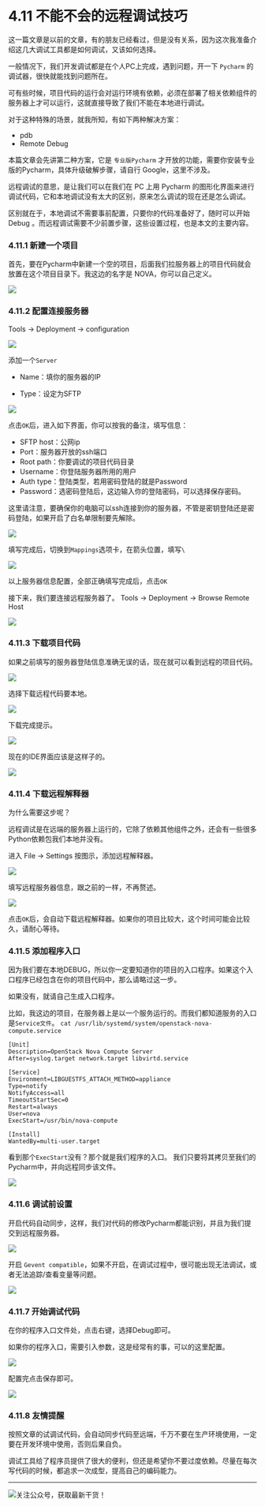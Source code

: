 # 4.11 不能不会的远程调试技巧

这一篇文章是以前的文章，有的朋友已经看过，但是没有关系，因为这次我准备介绍这几大调试工具都是如何调试，又该如何选择。

一般情况下，我们开发调试都是在个人PC上完成，遇到问题，开一下 `Pycharm` 的调试器，很快就能找到问题所在。

可有些时候，项目代码的运行会对运行环境有依赖，必须在部署了相关依赖组件的服务器上才可以运行，这就直接导致了我们不能在本地进行调试。

对于这种特殊的场景，就我所知，有如下两种解决方案：

- pdb
- Remote Debug

本篇文章会先讲第二种方案，它是 `专业版Pycharm` 才开放的功能，需要你安装专业版的Pycharm，具体升级破解步骤，请自行 Google，这里不涉及。

远程调试的意思，是让我们可以在我们在 PC 上用 Pycharm 的图形化界面来进行调试代码，它和本地调试没有太大的区别，原来怎么调试的现在还是怎么调试。

区别就在于，本地调试不需要事前配置，只要你的代码准备好了，随时可以开始 Debug 。而远程调试需要不少前置步骤，这些设置过程，也是本文的主要内容。

### 4.11.1 新建一个项目

首先，要在Pycharm中新建一个空的项目，后面我们拉服务器上的项目代码就会放置在这个项目目录下。我这边的名字是 NOVA，你可以自己定义。

![](http://image.python-online.cn/20190113104817.png)

### 4.11.2 配置连接服务器

Tools -> Deployment -> configuration

![](http://image.python-online.cn/20190113105512.png)

添加一个`Server`

- Name：填你的服务器的IP

- Type：设定为SFTP

![](http://image.python-online.cn/20190113105858.png)

点击`OK`后，进入如下界面，你可以按我的备注，填写信息：

- SFTP host：公网ip
- Port：服务器开放的ssh端口
- Root path：你要调试的项目代码目录
- Username：你登陆服务器所用的用户
- Auth type：登陆类型，若用密码登陆的就是Password
- Password：选密码登陆后，这边输入你的登陆密码，可以选择保存密码。

这里请注意，要确保你的电脑可以ssh连接到你的服务器，不管是密钥登陆还是密码登陆，如果开启了白名单限制要先解除。

![](http://image.python-online.cn/20190113105931.png)

填写完成后，切换到`Mappings`选项卡，在箭头位置，填写`\`

![](http://image.python-online.cn/20190113110928.png)

以上服务器信息配置，全部正确填写完成后，点击`OK`

接下来，我们要连接远程服务器了。
Tools -> Deployment -> Browse Remote Host

![](http://image.python-online.cn/20190113111042.png)

### 4.11.3 下载项目代码

如果之前填写的服务器登陆信息准确无误的话，现在就可以看到远程的项目代码。

![](http://image.python-online.cn/20190113111151.png)

选择下载远程代码要本地。

![](http://image.python-online.cn/20190113111217.png)

下载完成提示。

![](http://image.python-online.cn/20190113111248.png)

现在的IDE界面应该是这样子的。

![](http://image.python-online.cn/20190113111307.png)

### 4.11.4 下载远程解释器

为什么需要这步呢？

远程调试是在远端的服务器上运行的，它除了依赖其他组件之外，还会有一些很多Python依赖包我们本地并没有。

进入 File -> Settings
按图示，添加远程解释器。

![](http://image.python-online.cn/20190113111747.png)

填写远程服务器信息，跟之前的一样，不再赘述。

![](http://image.python-online.cn/20190113111828.png)

点击`OK`后，会自动下载远程解释器。如果你的项目比较大，这个时间可能会比较久，请耐心等待。

### 4.11.5 添加程序入口

因为我们要在本地DEBUG，所以你一定要知道你的项目的入口程序。如果这个入口程序已经包含在你的项目代码中，那么请略过这一步。

如果没有，就请自己生成入口程序。

比如，我这边的项目，在服务器上是以一个服务运行的。而我们都知道服务的入口是`Service文件`。
`cat /usr/lib/systemd/system/openstack-nova-compute.service`

```
[Unit]
Description=OpenStack Nova Compute Server
After=syslog.target network.target libvirtd.service

[Service]
Environment=LIBGUESTFS_ATTACH_METHOD=appliance
Type=notify
NotifyAccess=all
TimeoutStartSec=0
Restart=always
User=nova
ExecStart=/usr/bin/nova-compute

[Install]
WantedBy=multi-user.target
```

看到那个`ExecStart`没有？那个就是我们程序的入口。
我们只要将其拷贝至我们的Pycharm中，并向远程同步该文件。

![](http://image.python-online.cn/20190113112004.png)

### 4.11.6 调试前设置

开启代码自动同步，这样，我们对代码的修改Pycharm都能识别，并且为我们提交到远程服务器。

![](http://image.python-online.cn/20190113112055.png)

开启 `Gevent compatible`，如果不开启，在调试过程中，很可能出现无法调试，或者无法追踪/查看变量等问题。

![](http://image.python-online.cn/20190113113211.png)

### 4.11.7 开始调试代码

在你的程序入口文件处，点击右键，选择Debug即可。

如果你的程序入口，需要引入参数，这是经常有的事，可以的这里配置。

![](http://image.python-online.cn/20190113112456.png)

配置完点击保存即可。

![](http://image.python-online.cn/20190113112649.png)

### 4.11.8 友情提醒

按照文章的试调试代码，会自动同步代码至远端，千万不要在生产环境使用，一定要在开发环境中使用，否则后果自负。

调试工具给了程序员提供了很大的便利，但还是希望你不要过度依赖。尽量在每次写代码的时候，都追求一次成型，提高自己的编码能力。

---

![关注公众号，获取最新干货！](http://image.python-online.cn/image-20200320125724880.png)
